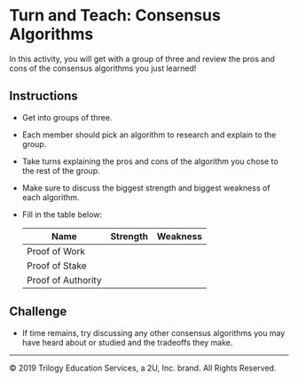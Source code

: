 # Turn and Teach: Consensus Algorithms

In this activity, you will get with a group of three and review the pros and cons of the consensus algorithms you just learned!

## Instructions

* Get into groups of three.

* Each member should pick an algorithm to research and explain to the group.

* Take turns explaining the pros and cons of the algorithm you chose to the rest of the group.

* Make sure to discuss the biggest strength and biggest weakness of each algorithm.

* Fill in the table below:

  Name               | Strength | Weakness
  -------------------|----------|----------
  Proof of Work      |          |
  Proof of Stake     |          |
  Proof of Authority |          |

## Challenge

* If time remains, try discussing any other consensus algorithms you may have heard about or studied and the tradeoffs they make.

---
© 2019 Trilogy Education Services, a 2U, Inc. brand. All Rights Reserved.
